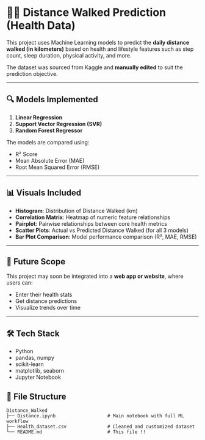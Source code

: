 # 🏃‍♂️ Distance Walked Prediction (Health Data)

This project uses Machine Learning models to predict the **daily distance walked (in kilometers)** based on health and lifestyle features such as step count, sleep duration, physical activity, and more.

The dataset was sourced from Kaggle and **manually edited** to suit the prediction objective.

---

## 🔍 Models Implemented
1. **Linear Regression**
2. **Support Vector Regression (SVR)**
3. **Random Forest Regressor**

The models are compared using:
- R² Score
- Mean Absolute Error (MAE)
- Root Mean Squared Error (RMSE)

---

## 📊 Visuals Included
- **Histogram**: Distribution of Distance Walked (km)
- **Correlation Matrix**: Heatmap of numeric feature relationships
- **Pairplot**: Pairwise relationships between core health metrics
- **Scatter Plots**: Actual vs Predicted Distance Walked (for all 3 models)
- **Bar Plot Comparison**: Model performance comparison (R², MAE, RMSE)

---

## 🚀 Future Scope
This project may soon be integrated into a **web app or website**, where users can:
- Enter their health stats
- Get distance predictions
- Visualize trends over time

---

## 🛠 Tech Stack
- Python
- pandas, numpy
- scikit-learn
- matplotlib, seaborn
- Jupyter Notebook

## 📂 File Structure
```
Distance_Walked
├── Distance.ipynb                   # Main notebook with full ML workflow
├── Health_dataset.csv               # Cleaned and customized dataset
└── README.md                        # This file !!
```
